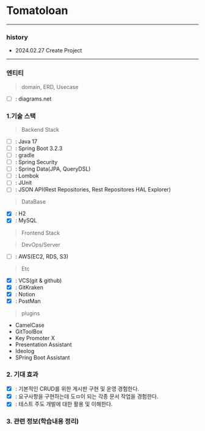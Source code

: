 # Tomatoloan

<hr/>

### history

- 2024.02.27 Create Project

<hr/>

### 엔티티

> domain, ERD, Usecase

- [ ] : diagrams.net

### 1.기술 스택

> <p>Backend Stack</p>

- [ ] : Java 17
- [ ] : Spring Boot 3.2.3
- [ ] : gradle
- [ ] : Spring Security
- [ ] : Spring Data(JPA, QueryDSL)
- [ ] : Lombok
- [ ] : JUnit
- [ ] : JSON API(Rest Repositories, Rest Repositores HAL Explorer)

> <p>DataBase</p>

- [x] : H2
- [x] : MySQL

> <p>Frontend Stack</p>


> <p>DevOps/Server</p>

- [ ] : AWS(EC2, RDS, S3)

> <p>Etc</p>

- [x] : VCS(git & github)
- [x] : GitKraken
- [x] : Notion
- [x] : PostMan

> <p>plugins</p>

- CamelCase
- GitToolBox
- Key Promoter X
- Presentation Assistant
- Ideolog
- SPring Boot Assistant

### 2. 기대 효과

- [x] : 기본적인 CRUD를 위한 게시판 구현 및 운영 경험한다.
- [x] : 요구사항을 구현하는데 도ㅁ이 되는 각종 문서 작업을 경험한다.
- [x] : 테스트 주도 개발에 대한 활용 및 이해한다.

### 3. 관련 정보(학습내용 정리)